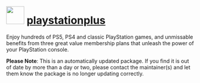 ﻿# <img src="https://rawcdn.githack.com/virtualex-itv/chocolatey-packages/5b78fceafab72b8146f37a5db2407d85804becc8/icons/playstationplus.png" width="48" height="48"/> [playstationplus](https://community.chocolatey.org/packages/playstationplus)

Enjoy hundreds of PS5, PS4 and classic PlayStation games, and unmissable benefits from three great value membership plans that unleash the power of your PlayStation console.

**Please Note**: This is an automatically updated package. If you find it is out of date by more than a day or two, please contact the maintainer(s) and let them know the package is no longer updating correctly.
